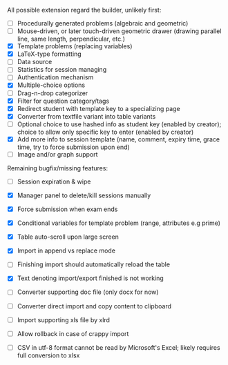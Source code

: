 All possible extension regard the builder, unlikely first:
- [ ] Procedurally generated problems (algebraic and geometric)
- [ ] Mouse-driven, or later touch-driven geometric drawer (drawing parallel line, same length, perpendicular, etc.)
- [x] Template problems (replacing variables)
- [x] LaTeX-type formatting
- [ ] Data source
- [ ] Statistics for session managing 
- [ ] Authentication mechanism
- [x] Multiple-choice options
- [ ] Drag-n-drop categorizer
- [x] Filter for question category/tags
- [x] Redirect student with template key to a specializing page 
- [x] Converter from textfile variant into table variants
- [ ] Optional choice to use hashed info as student key (enabled by creator); choice to allow only specific key to enter (enabled by creator)
- [x] Add more info to session template (name, comment, expiry time, grace time, try to force submission upon end)
- [ ] Image and/or graph support

Remaining bugfix/missing features:
- [ ] Session expiration & wipe 
- [x] Manager panel to delete/kill sessions manually
- [x] Force submission when exam ends
- [x] Conditional variables for template problem (range, attributes e.g prime)
- [x] Table auto-scroll upon large screen
- [x] Import in append vs replace mode
- [ ] Finishing import should automatically reload the table
- [x] Text denoting import/export finished is not working
- [ ] Converter supporting doc file (only docx for now)
- [ ] Converter direct import and copy content to clipboard 
- [ ] Import supporting xls file by xlrd
- [ ] Allow rollback in case of crappy import 
- [ ] CSV in utf-8 format cannot be read by Microsoft's Excel; likely requires full conversion to xlsx 

